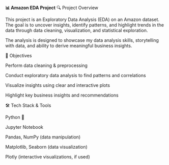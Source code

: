 **📊 Amazon EDA Project**
🔍 Project Overview

This project is an Exploratory Data Analysis (EDA) on an Amazon dataset. The goal is to uncover insights, identify patterns, and highlight trends in the data through data cleaning, visualization, and statistical exploration.

The analysis is designed to showcase my data analysis skills, storytelling with data, and ability to derive meaningful business insights.

🎯 Objectives

Perform data cleaning & preprocessing

Conduct exploratory data analysis to find patterns and correlations

Visualize insights using clear and interactive plots

Highlight key business insights and recommendations

🛠️ Tech Stack & Tools

Python 🐍

Jupyter Notebook

Pandas, NumPy (data manipulation)

Matplotlib, Seaborn (data visualization)

Plotly (interactive visualizations, if used)
